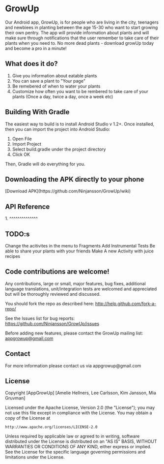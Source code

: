 <h1>GrowUp</h1>
Our Android app, GrowUp, is for people who are living in the city, teenagers and newbiees in planting between the age 15-30 who want to start growing their own pentry. The app will provide information about plants and will make sure through notifications that the user remember to take care of their plants when you need to. 
No more dead plants - download growUp today and become a pro in a minute! 

<h2>What does it do?</h2>

1. Give you information about eatable plants
2. You can save a plant to "Your page"
3. Be remebered of when to water your plants
4. Customize how often you want to be rembered to take care of your plants (Once a day, twice a day, once a week etc)

<h2>Building With Gradle</h2>

The easiest way to build is to install Android Studio v 1.2+. Once installed, then you can import the project into Android Studio:

1. Open File
2. Import Project
3. Select build.gradle under the project directory
4. Click OK

Then, Gradle will do everything for you.

<h2>Downloading the APK directly to your phone</h2>
[Download APK](https://github.com/Ninjansson/GrowUp/wiki)

<h2>API Reference</h2>
1. ^^^^^^^^^^^^^^


<h2>TODO:s</h2>
Change the acitivites in the menu to Fragments
Add Instrumental Tests
Be able to share your plants with your friends
Make A new Activity with juice recipes 

<h2>Code contributions are welcome!</h2>

Any contributions, large or small, major features, bug fixes, additional language translations, unit/integration tests are welcomed and appreciated but will be thoroughly reviewed and discussed.

You should fork the repo as described here: http://help.github.com/fork-a-repo/

See the Issues list for bug reports: https://github.com/Ninjansson/GrowUp/issues

Before adding new features, please contact the GrowUp mailing list: appgrowup@gmail.com


<h2>Contact</h2>
For more information please contact us via appgrowup@gmail.com

<h2>License</h2>

Copyright [AppGrowUp] [Amelie Hellners, Lee Carlsson, Kim Jansson, Mia Gruvman]

Licensed under the Apache License, Version 2.0 (the "License");
you may not use this file except in compliance with the License.
You may obtain a copy of the License at

    http://www.apache.org/licenses/LICENSE-2.0

Unless required by applicable law or agreed to in writing, software
distributed under the License is distributed on an "AS IS" BASIS,
WITHOUT WARRANTIES OR CONDITIONS OF ANY KIND, either express or implied.
See the License for the specific language governing permissions and
limitations under the License.

